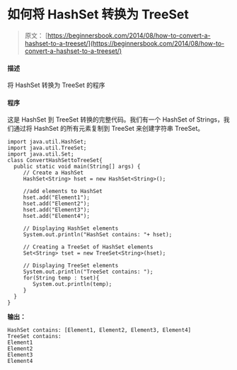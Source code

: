 # 如何将 HashSet 转换为 TreeSet

> 原文： [https://beginnersbook.com/2014/08/how-to-convert-a-hashset-to-a-treeset/](https://beginnersbook.com/2014/08/how-to-convert-a-hashset-to-a-treeset/)

#### 描述

将 HashSet 转换为 TreeSet 的程序

#### 程序

这是 HashSet 到 TreeSet 转换的完整代码。我们有一个 HashSet of Strings，我们通过将 HashSet 的所有元素复制到 TreeSet 来创建字符串 TreeSet。

```
import java.util.HashSet;
import java.util.TreeSet;
import java.util.Set;
class ConvertHashSettoTreeSet{ 
  public static void main(String[] args) {
     // Create a HashSet
     HashSet<String> hset = new HashSet<String>();

     //add elements to HashSet
     hset.add("Element1");
     hset.add("Element2");
     hset.add("Element3");
     hset.add("Element4");

     // Displaying HashSet elements
     System.out.println("HashSet contains: "+ hset);

     // Creating a TreeSet of HashSet elements
     Set<String> tset = new TreeSet<String>(hset);

     // Displaying TreeSet elements
     System.out.println("TreeSet contains: ");
     for(String temp : tset){
        System.out.println(temp);
     }
  }
}
```

**输出：**

```
HashSet contains: [Element1, Element2, Element3, Element4]
TreeSet contains: 
Element1
Element2
Element3
Element4
```